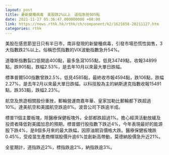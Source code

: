 ```yaml
---
layout: post
title: 憂新變種病毒　美股跌2%以上　道指急挫905點
date: 2021-11-27 05:36:47.000000000 +08:00
link: https://news.rthk.hk/rthk/ch/component/k2/1621658-20211127.htm
categories: rthk
---
```


美股在感恩節翌日只有半日市，南非發現的新變種病毒，引發市場恐慌性拋售，3大指數跌2%以上。俗稱恐慌指數的VIX波動指數急升54%。

道瓊斯指數裂口低開逾400點，最多急瀉1055點，低見34749點，收報34899點，跌905點，跌幅2.53%，是去年10月以來最大單日跌幅。

標準普爾500指數曾跌2.5%，低見4585點，最終收市報4594點，跌106點，跌幅2.27%，是去年2月以來最大單日跌幅。以科技股為主的納斯達克指數收報15491點，跌353點，跌幅2.23%。

航空及旅遊相關股份重挫，郵輪營運商嘉年華、皇家加勒比郵輪都下跌超過10%。達美航空和美國航空跌逾8%。波音公司下跌逾半成。

標普11個主要板塊，除醫療保健板塊外，全部都跌超過1%。擔心經濟活動放緩及投資者降低對美國加息的預期，標普銀行股指數下跌近4%，今年表現最好的能源股下跌4%，是8個多月來的最大跌幅，因原油期貨價格大跌。醫療保健板塊跌0.45%，受疫苗生產商輝瑞股價升逾6%並創新高帶動，莫德納股價急升近21%。

全星期計，道指跌近2%，標指跌逾2%，納指跌逾3%。
